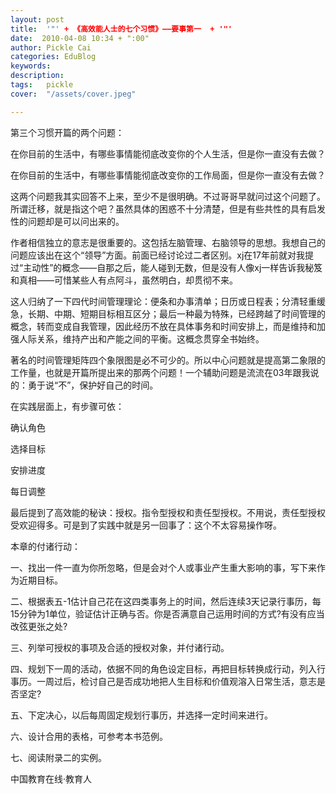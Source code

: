 ```yaml
---
layout: post  
title:  '"' + 《高效能人士的七个习惯》——要事第一  + '"'
date:  2010-04-08 10:34 + ":00" 
author: Pickle Cai  
categories: EduBlog  
keywords: 
description:   
tags:	pickle   
cover:  "/assets/cover.jpeg"  

---  
```

    
第三个习惯开篇的两个问题：



在你目前的生活中，有哪些事情能彻底改变你的个人生活，但是你一直没有去做？



在你目前的生活中，有哪些事情能彻底改变你的工作局面，但是你一直没有去做？



这两个问题我其实回答不上来，至少不是很明确。不过哥哥早就问过这个问题了。所谓迁移，就是指这个吧？虽然具体的困惑不十分清楚，但是有些共性的具有启发性的问题却是可以问出来的。



作者相信独立的意志是很重要的。这包括左脑管理、右脑领导的思想。我想自己的问题应该出在这个“领导”方面。前面已经讨论过二者区别。xj在17年前就对我提过“主动性”的概念——自那之后，能人碰到无数，但是没有人像xj一样告诉我秘笈和真相——可惜某些人有点阿斗，虽然明白，却贯彻不来。



这人归纳了一下四代时间管理理论：便条和办事清单；日历或日程表；分清轻重缓急，长期、中期、短期目标相互区分；最后一种最为特殊，已经跨越了时间管理的概念，转而变成自我管理，因此经历不放在具体事务和时间安排上，而是维持和加强人际关系，维持产出和产能之间的平衡。这概念贯穿全书始终。



著名的时间管理矩阵四个象限图是必不可少的。所以中心问题就是提高第二象限的工作量，也就是开篇所提出来的那两个问题！一个辅助问题是流流在03年跟我说的：勇于说“不”，保护好自己的时间。



在实践层面上，有步骤可依：





确认角色

选择目标

安排进度

每日调整

最后提到了高效能的秘诀：授权。指令型授权和责任型授权。不用说，责任型授权受欢迎得多。可是到了实践中就是另一回事了：这个不太容易操作呀。



 



本章的付诸行动：



一、找出一件一直为你所忽略，但是会对个人或事业产生重大影响的事，写下来作为近期目标。 

二、根据表五-1估计自己花在这四类事务上的时间，然后连续3天记录行事历，每15分钟为1单位，验证估计正确与否。你是否满意自己运用时间的方式?有没有应当改弦更张之处? 

三、列举可授权的事项及合适的授权对象，并付诸行动。 

四、规划下一周的活动，依据不同的角色设定目标，再把目标转换成行动，列入行事历。一周过后，检讨自己是否成功地把人生目标和价值观溶入日常生活，意志是否坚定? 

五、下定决心，以后每周固定规划行事历，并选择一定时间来进行。 

六、设计合用的表格，可参考本书范例。 

七、阅读附录二的实例。 



		    
 中国教育在线·教育人

